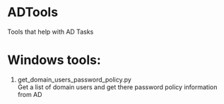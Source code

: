 # ADTools
Tools that help with AD Tasks

Windows tools:
==============
1. get_domain_users_password_policy.py <br>
Get a list of domain users and get there password policy information from AD
